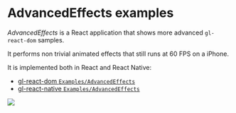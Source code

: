 # AdvancedEffects examples

*AdvancedEffects* is a React application that shows more advanced `gl-react-dom` samples.

It performs non trivial animated effects that still runs at 60 FPS on a iPhone.

It is implemented both in React and React Native:

- [gl-react-dom `Examples/AdvancedEffects`](https://github.com/ProjectSeptemberInc/gl-react-dom/tree/master/Examples/AdvancedEffects)
- [gl-react-native `Examples/AdvancedEffects`](https://github.com/ProjectSeptemberInc/gl-react-native/tree/master/Examples/AdvancedEffects)

![](advancedeffects.gif)
